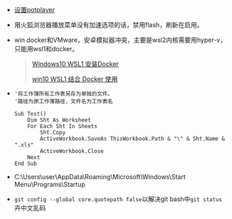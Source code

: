- [设置potplayer](<https://jingyan.baidu.com/article/046a7b3ed40c32f9c27fa90b.html>)

- 用火狐浏览器播放菜单没有加速选项的话，禁用flash，刷新在启用。

- win docker和VMware，安卓模拟器冲突，主要是wsl2内核需要用hyper-v，只能用wsl1和docker。

  > [Windows10 WSL1 安装Docker](https://segmentfault.com/a/1190000022646202)
  >
  > [win10 WSL1 结合 Docker 使用](https://blog.csdn.net/xubuwei/article/details/102961686)

- ```vbscript
  '将工作簿所有工作表另存为单独的文件。 
  '路径为原工作簿路径，文件名为工作表名 
   
  Sub Test() 
      Dim Sht As Worksheet 
      For Each Sht In Sheets 
          Sht.Copy 
          ActiveWorkbook.SaveAs ThisWorkbook.Path & "\" & Sht.Name & ".xls" 
          ActiveWorkbook.Close 
      Next 
  End Sub
  ```

- C:\Users\user\AppData\Roaming\Microsoft\Windows\Start Menu\Programs\Startup

- `git config --global core.quotepath false`以解决git bash中`git status`卉中文乱码
